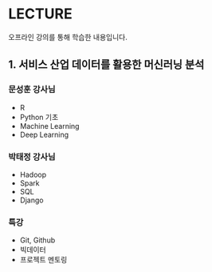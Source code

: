 # LECTURE
오프라인 강의를 통해 학습한 내용입니다.





## 1. 서비스 산업 데이터를 활용한 머신러닝 분석



### 문성훈 강사님

* R
* Python 기초
* Machine Learning
* Deep Learning



### 박태정 강사님

* Hadoop
* Spark
* SQL
* Django



### 특강

* Git, Github
* 빅데이터
* 프로젝트 멘토링

